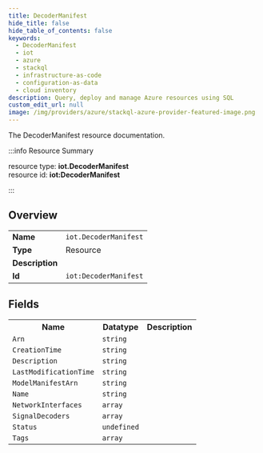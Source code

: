 ```yaml
---
title: DecoderManifest
hide_title: false
hide_table_of_contents: false
keywords:
  - DecoderManifest
  - iot
  - azure
  - stackql
  - infrastructure-as-code
  - configuration-as-data
  - cloud inventory
description: Query, deploy and manage Azure resources using SQL
custom_edit_url: null
image: /img/providers/azure/stackql-azure-provider-featured-image.png
---
```

The DecoderManifest resource documentation.

:::info Resource Summary

<div class="row">
<div class="providerDocColumn">
<span>resource type:&nbsp;<b>iot.DecoderManifest</b></span><br />
<span>resource id:&nbsp;<b>iot:DecoderManifest</b></span><br />
</div>
</div>

:::

## Overview
<table><tbody>
<tr><td><b>Name</b></td><td><code>iot.DecoderManifest</code></td></tr>
<tr><td><b>Type</b></td><td>Resource</td></tr>
<tr><td><b>Description</b></td><td></td></tr>
<tr><td><b>Id</b></td><td><code>iot:DecoderManifest</code></td></tr>
</tbody></table>

## Fields
<table><tbody>
<tr><th>Name</th><th>Datatype</th><th>Description</th></tr>
<tr><td><code>Arn</code></td><td><code>string</code></td><td></td></tr><tr><td><code>CreationTime</code></td><td><code>string</code></td><td></td></tr><tr><td><code>Description</code></td><td><code>string</code></td><td></td></tr><tr><td><code>LastModificationTime</code></td><td><code>string</code></td><td></td></tr><tr><td><code>ModelManifestArn</code></td><td><code>string</code></td><td></td></tr><tr><td><code>Name</code></td><td><code>string</code></td><td></td></tr><tr><td><code>NetworkInterfaces</code></td><td><code>array</code></td><td></td></tr><tr><td><code>SignalDecoders</code></td><td><code>array</code></td><td></td></tr><tr><td><code>Status</code></td><td><code>undefined</code></td><td></td></tr><tr><td><code>Tags</code></td><td><code>array</code></td><td></td></tr>
</tbody></table>